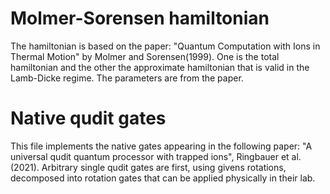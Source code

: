 # Molmer-Sorensen hamiltonian
The hamiltonian is based on the paper: "Quantum Computation with Ions in Thermal Motion" by Molmer and Sorensen(1999). 
One is the total hamiltonian and the other the approximate hamiltonian that is valid in the Lamb-Dicke regime. The parameters are from the paper.

# Native qudit gates
This file implements the native gates appearing in the following paper: "A universal qudit quantum processor with trapped ions", Ringbauer et al. (2021).
Arbitrary single qudit gates are first, using givens rotations, decomposed into rotation gates that can be applied physically in their lab.
